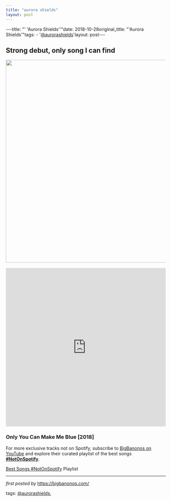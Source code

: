 ```yaml
---
title: "aurora shields"
layout: post
---
```

---title: "' 'Aurora Shields''"date: 2018-10-28original_title: "'Aurora Shields'"tags:  - '[@aurorashields](/tags/aurorashields/)'layout: post---<h2>Strong debut, only song I can find</h2><div class="separator" ><a href="https://i.scdn.co/image/a1c0b79c07f648f6418207bea101e4a7190ea682" imageanchor="1"><img border="0" data-original-height="640" data-original-width="639" height="640" src="https://i.scdn.co/image/a1c0b79c07f648f6418207bea101e4a7190ea682" width="638" /></a></div><br /><iframe allow="autoplay; encrypted-media" allowfullscreen="" frameborder="0" height="500" src="https://www.youtube.com/embed/videoseries?list=PLtuNtuTatqI0O6kz_ztRlEt-oolkm-a9b" width="100%"></iframe> <br /><h3>Only You Can Make Me Blue [2018]</h3><!--Subscribe and Playlist Links--><div>    <p>For more exclusive tracks not on Spotify, subscribe to <a href="https://www.youtube.com/[@BigBanonos](/tags/BigBanonos/)" target="_blank">BigBanonos on YouTube</a> and explore their curated playlist of the best songs <strong>[#NotOnSpotify](/tags/NotOnSpotify/)</strong>.</p>    <p><a href="https://www.youtube.com/playlist?list=PLtuNtuTatqI0kFahUCbtbfenC_ET5O_tr" target="_blank">Best Songs [#NotOnSpotify](/tags/NotOnSpotify/) Playlist<br /></a></p></div><hr /><p><em>first posted by</em> <a href="https://bigbanonos.com/" rel="noopener" target="_new">https://bigbanonos.com/</a></p><p>tags: [@aurorashields](/tags/aurorashields/),</p>